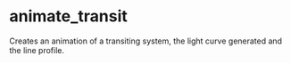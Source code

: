 # animate_transit
Creates an animation of a transiting system, the light curve generated and the line profile.
